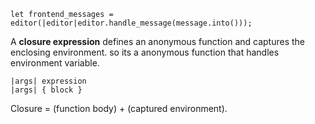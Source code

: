 ```
let frontend_messages = editor(|editor|editor.handle_message(message.into()));
```

A **closure expression** defines an anonymous function and captures the enclosing environment.
so its a anonymous function that handles environment variable. 
```
|args| expression
|args| { block }
```
Closure = (function body) + (captured environment).


